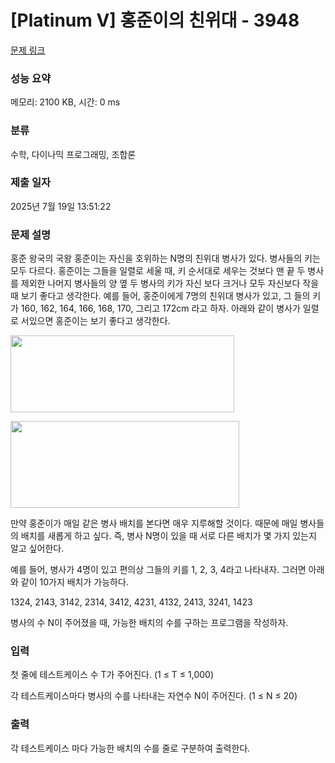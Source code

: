 # [Platinum V] 홍준이의 친위대 - 3948 

[문제 링크](https://www.acmicpc.net/problem/3948) 

### 성능 요약

메모리: 2100 KB, 시간: 0 ms

### 분류

수학, 다이나믹 프로그래밍, 조합론

### 제출 일자

2025년 7월 19일 13:51:22

### 문제 설명

<p>홍준 왕국의 국왕 홍준이는 자신을 호위하는 N명의 친위대 병사가 있다. 병사들의 키는 모두 다르다. 홍준이는 그들을 일렬로 세울 때, 키 순서대로 세우는 것보다 맨 끝 두 병사를 제외한 나머지 병사들의 양 옆 두 병사의 키가 자신 보다 크거나 모두 자신보다 작을 때 보기 좋다고 생각한다. 예를 들어, 홍준이에게 7명의 친위대 병사가 있고, 그 들의 키가 160, 162, 164, 166, 168, 170, 그리고 172cm 라고 하자. 아래와 같이 병사가 일렬로 서있으면 홍준이는 보기 좋다고 생각한다.</p>

<p><img alt="" src="https://www.acmicpc.net/upload/images/kud1.png" style="height:123px; width:358px"></p>

<p><img alt="" src="https://www.acmicpc.net/upload/images/kud2.png" style="height:139px; width:366px"></p>

<p>만약 홍준이가 매일 같은 병사 배치를 본다면 매우 지루해할 것이다. 때문에 매일 병사들의 배치를 새롭게 하고 싶다. 즉, 병사 N명이 있을 때 서로 다른 배치가 몇 가지 있는지 알고 싶어한다.</p>

<p>예를 들어, 병사가 4명이 있고 편의상 그들의 키를 1, 2, 3, 4라고 나타내자. 그러면 아래와 같이 10가지 배치가 가능하다.</p>

<p>1324, 2143, 3142, 2314, 3412, 4231, 4132, 2413, 3241, 1423</p>

<p>병사의 수 N이 주어졌을 때, 가능한 배치의 수를 구하는 프로그램을 작성하자.</p>

### 입력 

 <p>첫 줄에 테스트케이스 수 T가 주어진다. (1 ≤ T ≤ 1,000)</p>

<p>각 테스트케이스마다 병사의 수를 나타내는 자연수 N이 주어진다. (1 ≤ N ≤ 20)</p>

### 출력 

 <p>각 테스트케이스 마다 가능한 배치의 수를 줄로 구분하여 출력한다.</p>


